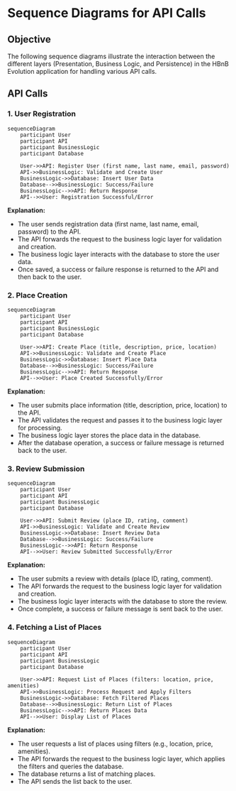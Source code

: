# Sequence Diagrams for API Calls

## Objective
The following sequence diagrams illustrate the interaction between the different layers (Presentation, Business Logic, and Persistence) in the HBnB Evolution application for handling various API calls.

## API Calls

### 1. User Registration
```mermaid
sequenceDiagram
    participant User
    participant API
    participant BusinessLogic
    participant Database

    User->>API: Register User (first name, last name, email, password)
    API->>BusinessLogic: Validate and Create User
    BusinessLogic->>Database: Insert User Data
    Database-->>BusinessLogic: Success/Failure
    BusinessLogic-->>API: Return Response
    API-->>User: Registration Successful/Error
```
**Explanation:**  
- The user sends registration data (first name, last name, email, password) to the API.  
- The API forwards the request to the business logic layer for validation and creation.  
- The business logic layer interacts with the database to store the user data.  
- Once saved, a success or failure response is returned to the API and then back to the user.

### 2. Place Creation
```mermaid
sequenceDiagram
    participant User
    participant API
    participant BusinessLogic
    participant Database

    User->>API: Create Place (title, description, price, location)
    API->>BusinessLogic: Validate and Create Place
    BusinessLogic->>Database: Insert Place Data
    Database-->>BusinessLogic: Success/Failure
    BusinessLogic-->>API: Return Response
    API-->>User: Place Created Successfully/Error
```
**Explanation:**  
- The user submits place information (title, description, price, location) to the API.  
- The API validates the request and passes it to the business logic layer for processing.  
- The business logic layer stores the place data in the database.  
- After the database operation, a success or failure message is returned back to the user.

### 3. Review Submission
```mermaid
sequenceDiagram
    participant User
    participant API
    participant BusinessLogic
    participant Database

    User->>API: Submit Review (place ID, rating, comment)
    API->>BusinessLogic: Validate and Create Review
    BusinessLogic->>Database: Insert Review Data
    Database-->>BusinessLogic: Success/Failure
    BusinessLogic-->>API: Return Response
    API-->>User: Review Submitted Successfully/Error
```
**Explanation:**  
- The user submits a review with details (place ID, rating, comment).  
- The API forwards the request to the business logic layer for validation and creation.  
- The business logic layer interacts with the database to store the review.  
- Once complete, a success or failure message is sent back to the user.

### 4. Fetching a List of Places
```mermaid
sequenceDiagram
    participant User
    participant API
    participant BusinessLogic
    participant Database

    User->>API: Request List of Places (filters: location, price, amenities)
    API->>BusinessLogic: Process Request and Apply Filters
    BusinessLogic->>Database: Fetch Filtered Places
    Database-->>BusinessLogic: Return List of Places
    BusinessLogic-->>API: Return Places Data
    API-->>User: Display List of Places
```
**Explanation:**  
- The user requests a list of places using filters (e.g., location, price, amenities).  
- The API forwards the request to the business logic layer, which applies the filters and queries the database.  
- The database returns a list of matching places.  
- The API sends the list back to the user.

